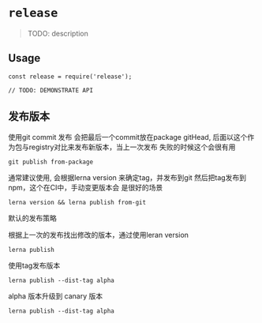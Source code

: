 # `release`

> TODO: description

## Usage

```
const release = require('release');

// TODO: DEMONSTRATE API
```


## 发布版本

使用git commit 发布
会把最后一个commit放在package gitHead, 后面以这个作为包与registry对比来发布新版本，当上一次发布
失败的时候这个会很有用
```
git publish from-package 
```

通常建议使用, 会根据lerna version 来确定tag，并发布到git 然后把tag发布到npm，这个在CI中，手动变更版本会
是很好的场景
```
lerna version && lerna publish from-git 
```


默认的发布策略

根据上一次的发布找出修改的版本，通过使用leran version

```
lerna publish
```

使用tag发布版本

```
lerna publish --dist-tag alpha
```

alpha 版本升级到 canary 版本

```
lerna publish --dist-tag alpha
```
